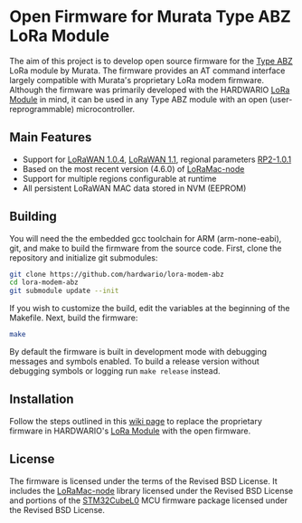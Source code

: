 # Open Firmware for Murata Type ABZ LoRa Module

The aim of this project is to develop open source firmware for the [Type ABZ](https://github.com/hardwario/lora-modem-abz/wiki/Type-ABZ-Modules) LoRa module by Murata. The firmware provides an AT command interface largely compatible with Murata's proprietary LoRa modem firmware. Although the firmware was primarily developed with the HARDWARIO [LoRa Module](https://shop.hardwario.com/lora-module/) in mind, it can be used in any Type ABZ module with an open (user-reprogrammable) microcontroller.

## Main Features

* Support for [LoRaWAN 1.0.4](https://resources.lora-alliance.org/technical-specifications/ts001-1-0-4-lorawan-l2-1-0-4-specification), [LoRaWAN 1.1](https://resources.lora-alliance.org/technical-specifications/lorawan-specification-v1-1), regional parameters [RP2-1.0.1](https://resources.lora-alliance.org/technical-specifications/rp2-1-0-1-lorawan-regional-parameters)
* Based on the most recent version (4.6.0) of [LoRaMac-node](https://github.com/Lora-net/LoRaMac-node)
* Support for multiple regions configurable at runtime
* All persistent LoRaWAN MAC data stored in NVM (EEPROM)

## Building

You will need the the embedded gcc toolchain for ARM (arm-none-eabi), git, and make to build the firmware from the source code. First, clone the repository and initialize git submodules:
```sh
git clone https://github.com/hardwario/lora-modem-abz
cd lora-modem-abz
git submodule update --init
```
If you wish to customize the build, edit the variables at the beginning of the Makefile. Next, build the firmware:
```sh
make
```
By default the firmware is built in development mode with debugging messages and symbols enabled. To build a release version without debugging symbols or logging run `make release` instead.

## Installation
Follow the steps outlined in this [wiki page](https://github.com/hardwario/lora-modem-abz/wiki/LoRa-Module-Firmware-Replacement) to replace the proprietary firmware in HARDWARIO's [LoRa Module](https://shop.hardwario.com/lora-module/) with the open firmware.

## License

The firmware is licensed under the terms of the Revised BSD License. It includes the [LoRaMac-node](https://github.com/Lora-net/LoRaMac-node) library licensed under the Revised BSD License and portions of the [STM32CubeL0](https://github.com/STMicroelectronics/STM32CubeL0) MCU firmware package licensed under the Revised BSD License.
